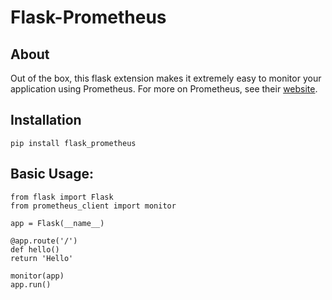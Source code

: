 # Flask-Prometheus

## About
Out of the box, this flask extension makes it extremely easy to monitor your application using Prometheus. For more on Prometheus, see their [website](prometheus.io).

## Installation
```
pip install flask_prometheus
```

## Basic Usage:
```
from flask import Flask
from prometheus_client import monitor 

app = Flask(__name__)

@app.route('/')
def hello()
return 'Hello'

monitor(app)
app.run()
```
